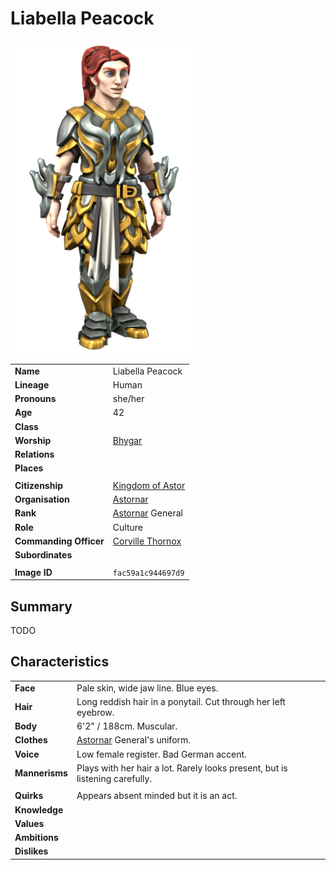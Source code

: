 # Liabella Peacock

<img src="https://raw.githubusercontent.com/jesskelsall/astarus-images/main/characters/portraits/fac59a1c944697d9.png" height="500" />

|||
| --- | --- |
| **Name** | Liabella Peacock | character.3
| **Lineage** | Human |
| **Pronouns** | she/her |
| **Age** | 42 |
| **Class** | |
| **Worship** | [Bhygar](../gods/deities/bhygar.md) |
| **Relations** | |
| **Places** | |
|||
| **Citizenship** | [Kingdom of Astor](../civilisations/kingdom-of-astor/kingdom-of-astor.md) |
| **Organisation** | [Astornar](../organisations/astornar.md) |
| **Rank** | [Astornar](../organisations/astornar.md) General |
| **Role** | Culture |
| **Commanding Officer** | [Corville Thornox](corville-thornox.md) |
| **Subordinates** | |
|||
| **Image ID** | `fac59a1c944697d9` |

## Summary

TODO

## Characteristics

| | |
| --- | --- |
| **Face** | Pale skin, wide jaw line. Blue eyes. | characteristics.2
| **Hair** | Long reddish hair in a ponytail. Cut through her left eyebrow. |
| **Body** | 6'2" / 188cm. Muscular. |
| **Clothes** | [Astornar](../organisations/astornar.md) General's uniform. |
| **Voice** | Low female register. Bad German accent. |
| **Mannerisms** | Plays with her hair a lot. Rarely looks present, but is listening carefully. |
| | |
| **Quirks** | Appears absent minded but it is an act. |
| **Knowledge** | |
| **Values** | |
| **Ambitions** | |
| **Dislikes** | |
